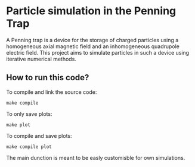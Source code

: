 

# Particle simulation in the Penning Trap
A Penning trap is a device for the storage of charged particles using a homogeneous axial magnetic field and an inhomogeneous quadrupole electric field. This project aims to simulate particles in such a device using iterative numerical methods.

## How to run this code?

To compile and link the source code:
```
make compile
```
To only save plots:
```
make plot
```

To compile and save plots:
```
make compile plot
```

The main dunction is meant to be easly customisble for own simulations.



